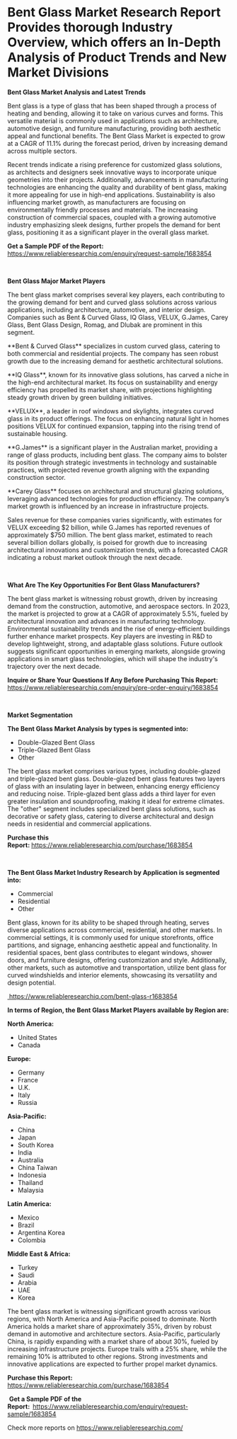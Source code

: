 <p><h1>Bent Glass Market Research Report Provides thorough Industry Overview, which offers an In-Depth Analysis of Product Trends and New Market Divisions</h1></p><p><strong>Bent Glass Market Analysis and Latest Trends</strong></p>
<p><p>Bent glass is a type of glass that has been shaped through a process of heating and bending, allowing it to take on various curves and forms. This versatile material is commonly used in applications such as architecture, automotive design, and furniture manufacturing, providing both aesthetic appeal and functional benefits. The Bent Glass Market is expected to grow at a CAGR of 11.1% during the forecast period, driven by increasing demand across multiple sectors.</p><p>Recent trends indicate a rising preference for customized glass solutions, as architects and designers seek innovative ways to incorporate unique geometries into their projects. Additionally, advancements in manufacturing technologies are enhancing the quality and durability of bent glass, making it more appealing for use in high-end applications. Sustainability is also influencing market growth, as manufacturers are focusing on environmentally friendly processes and materials. The increasing construction of commercial spaces, coupled with a growing automotive industry emphasizing sleek designs, further propels the demand for bent glass, positioning it as a significant player in the overall glass market.</p></p>
<p><strong>Get a Sample PDF of the Report:&nbsp;</strong> <a href="https://www.reliableresearchiq.com/enquiry/request-sample/1683854?utm_campaign=3500&utm_medium=2&utm_source=Github&utm_content=ia&utm_term=01042025&utm_id=bent-glass">https://www.reliableresearchiq.com/enquiry/request-sample/1683854</a></p>
<p>&nbsp;</p>
<p><strong>Bent Glass Major Market Players</strong></p>
<p><p>The bent glass market comprises several key players, each contributing to the growing demand for bent and curved glass solutions across various applications, including architecture, automotive, and interior design. Companies such as Bent & Curved Glass, IQ Glass, VELUX, G.James, Carey Glass, Bent Glass Design, Romag, and Dlubak are prominent in this segment.</p><p>**Bent & Curved Glass** specializes in custom curved glass, catering to both commercial and residential projects. The company has seen robust growth due to the increasing demand for aesthetic architectural solutions. </p><p>**IQ Glass**, known for its innovative glass solutions, has carved a niche in the high-end architectural market. Its focus on sustainability and energy efficiency has propelled its market share, with projections highlighting steady growth driven by green building initiatives.</p><p>**VELUX**, a leader in roof windows and skylights, integrates curved glass in its product offerings. The focus on enhancing natural light in homes positions VELUX for continued expansion, tapping into the rising trend of sustainable housing.</p><p>**G.James** is a significant player in the Australian market, providing a range of glass products, including bent glass. The company aims to bolster its position through strategic investments in technology and sustainable practices, with projected revenue growth aligning with the expanding construction sector.</p><p>**Carey Glass** focuses on architectural and structural glazing solutions, leveraging advanced technologies for production efficiency. The company’s market growth is influenced by an increase in infrastructure projects.</p><p>Sales revenue for these companies varies significantly, with estimates for VELUX exceeding $2 billion, while G.James has reported revenues of approximately $750 million. The bent glass market, estimated to reach several billion dollars globally, is poised for growth due to increasing architectural innovations and customization trends, with a forecasted CAGR indicating a robust market outlook through the next decade.</p></p>
<p>&nbsp;</p>
<p><strong>What Are The Key Opportunities For Bent Glass Manufacturers?</strong></p>
<p><p>The bent glass market is witnessing robust growth, driven by increasing demand from the construction, automotive, and aerospace sectors. In 2023, the market is projected to grow at a CAGR of approximately 5.5%, fueled by architectural innovation and advances in manufacturing technology. Environmental sustainability trends and the rise of energy-efficient buildings further enhance market prospects. Key players are investing in R&D to develop lightweight, strong, and adaptable glass solutions. Future outlook suggests significant opportunities in emerging markets, alongside growing applications in smart glass technologies, which will shape the industry's trajectory over the next decade.</p></p>
<p><strong>Inquire or Share Your Questions If Any Before Purchasing This Report:</strong> <a href="https://www.reliableresearchiq.com/enquiry/pre-order-enquiry/1683854?utm_campaign=3500&utm_medium=2&utm_source=Github&utm_content=ia&utm_term=01042025&utm_id=bent-glass">https://www.reliableresearchiq.com/enquiry/pre-order-enquiry/1683854</a></p>
<p>&nbsp;</p>
<p><strong>Market Segmentation</strong></p>
<p><strong>The Bent Glass Market Analysis by types is segmented into:</strong></p>
<p><ul><li>Double-Glazed Bent Glass</li><li>Triple-Glazed Bent Glass</li><li>Other</li></ul></p>
<p><p>The bent glass market comprises various types, including double-glazed and triple-glazed bent glass. Double-glazed bent glass features two layers of glass with an insulating layer in between, enhancing energy efficiency and reducing noise. Triple-glazed bent glass adds a third layer for even greater insulation and soundproofing, making it ideal for extreme climates. The "other" segment includes specialized bent glass solutions, such as decorative or safety glass, catering to diverse architectural and design needs in residential and commercial applications.</p></p>
<p><strong>Purchase this Report:&nbsp;</strong><a href="https://www.reliableresearchiq.com/purchase/1683854?utm_campaign=3500&utm_medium=2&utm_source=Github&utm_content=ia&utm_term=01042025&utm_id=bent-glass">https://www.reliableresearchiq.com/purchase/1683854</a></p>
<p>&nbsp;</p>
<p><strong>The Bent Glass Market Industry Research by Application is segmented into:</strong></p>
<p><ul><li>Commercial</li><li>Residential</li><li>Other</li></ul></p>
<p><p>Bent glass, known for its ability to be shaped through heating, serves diverse applications across commercial, residential, and other markets. In commercial settings, it is commonly used for unique storefronts, office partitions, and signage, enhancing aesthetic appeal and functionality. In residential spaces, bent glass contributes to elegant windows, shower doors, and furniture designs, offering customization and style. Additionally, other markets, such as automotive and transportation, utilize bent glass for curved windshields and interior elements, showcasing its versatility and design potential.</p></p>
<p><a href="https://www.reliableresearchiq.com/bent-glass-r1683854?utm_campaign=3500&utm_medium=2&utm_source=Github&utm_content=ia&utm_term=01042025&utm_id=bent-glass">&nbsp;https://www.reliableresearchiq.com/bent-glass-r1683854</a></p>
<p><strong>In terms of Region, the Bent Glass Market Players available by Region are:</strong></p>
<p>
    <p> <strong> North America: </strong>
        <ul>
            <li>United States</li>
            <li>Canada</li>
        </ul>
        </p> 
    <p> <strong> Europe: </strong>
        <ul>
            <li>Germany</li>
            <li>France</li>
            <li>U.K.</li>
            <li>Italy</li>
            <li>Russia</li>
        </ul>
        </p> 
    <p> <strong> Asia-Pacific: </strong>
        <ul>
            <li>China</li>
            <li>Japan</li>
            <li>South Korea</li>
            <li>India</li>
            <li>Australia</li>
            <li>China Taiwan</li>
            <li>Indonesia</li>
            <li>Thailand</li>
            <li>Malaysia</li>
        </ul>
        </p> 
    <p> <strong> Latin America: </strong>
        <ul>
            <li>Mexico</li>
            <li>Brazil</li>
            <li>Argentina Korea</li>
            <li>Colombia</li>
        </ul>
        </p> 
    <p> <strong> Middle East & Africa: </strong>
        <ul>
            <li>Turkey</li>
            <li>Saudi</li>
            <li>Arabia</li>
            <li>UAE</li>
            <li>Korea</li>
        </ul>
    </p>
    </p>
<p><p>The bent glass market is witnessing significant growth across various regions, with North America and Asia-Pacific poised to dominate. North America holds a market share of approximately 35%, driven by robust demand in automotive and architecture sectors. Asia-Pacific, particularly China, is rapidly expanding with a market share of about 30%, fueled by increasing infrastructure projects. Europe trails with a 25% share, while the remaining 10% is attributed to other regions. Strong investments and innovative applications are expected to further propel market dynamics.</p></p>
<p><strong>Purchase this Report: </strong><a href="https://www.reliableresearchiq.com/purchase/1683854?utm_campaign=3500&utm_medium=2&utm_source=Github&utm_content=ia&utm_term=01042025&utm_id=bent-glass">https://www.reliableresearchiq.com/purchase/1683854</a></p>
<p>&nbsp;<strong>Get a Sample PDF of the Report:&nbsp;&nbsp;</strong><a href="https://www.reliableresearchiq.com/enquiry/request-sample/1683854?utm_campaign=3500&utm_medium=2&utm_source=Github&utm_content=ia&utm_term=01042025&utm_id=bent-glass">https://www.reliableresearchiq.com/enquiry/request-sample/1683854</a></p>
<p><strong></strong></p>
<p>Check more reports on <a href="https://www.reliableresearchiq.com/?utm_campaign=3500&utm_medium=2&utm_source=Github&utm_content=ia&utm_term=01042025&utm_id=bent-glass">https://www.reliableresearchiq.com/</a></p>